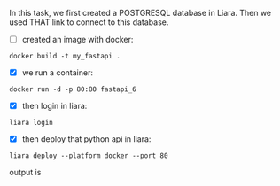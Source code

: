 In this task, we first created a POSTGRESQL database in Liara.
Then we used  THAT link to connect to this database.
- [ ]  created an image with docker:
```
docker build -t my_fastapi .
```
- [x] we run a container:
```
docker run -d -p 80:80 fastapi_6
```
- [x] then login in liara:
```
liara login
```
- [x] then deploy that python api in liara:

```
liara deploy --platform docker --port 80
```
output is

